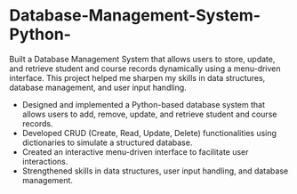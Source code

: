# Database-Management-System-Python-
Built a Database Management System that allows users to store, update, and retrieve student and course records dynamically using a menu-driven interface. This project helped me sharpen my skills in data structures, database management, and user input handling.

- Designed and implemented a Python-based database system that allows users to add, remove, update, and retrieve student and course records.
- Developed CRUD (Create, Read, Update, Delete) functionalities using dictionaries to simulate a structured database.
- Created an interactive menu-driven interface to facilitate user interactions.
- Strengthened skills in data structures, user input handling, and database management.
